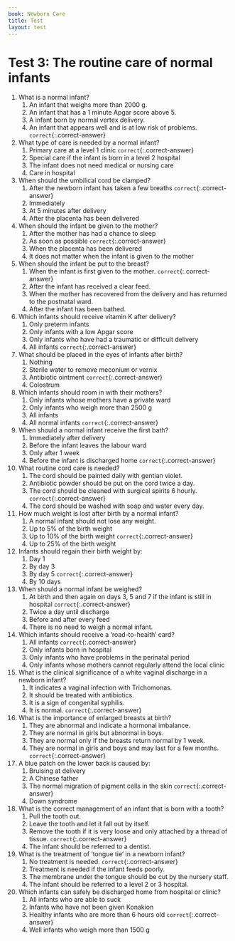 ```yaml
---
book: Newborn Care
title: Test
layout: test
---
```


# Test 3: The routine care of normal infants

1.	What is a normal infant?
	1.	An infant that weighs more than 2000 g.
	1.	An infant that has a 1 minute Apgar score above 5.
	1.	A infant born by normal vertex delivery.
	1.	An infant that appears well and is at low risk of problems. `correct`{:.correct-answer}
2.	What type of care is needed by a normal infant?
	1.	Primary care at a level 1 clinic `correct`{:.correct-answer}
	1.	Special care if the infant is born in a level 2 hospital
	1.	The infant does not need medical or nursing care
	1.	Care in hospital
3.	When should the umbilical cord be clamped?
	1.	After the newborn infant has taken a few breaths `correct`{:.correct-answer}
	1.	Immediately
	1.	At 5 minutes after delivery
	1.	After the placenta has been delivered
4.	When should the infant be given to the mother?
	1.	After the mother has had a chance to sleep
	1.	As soon as possible `correct`{:.correct-answer}
	1.	When the placenta has been delivered
	1.	It does not matter when the infant is given to the mother
5.	When should the infant be put to the breast?
	1.	When the infant is first given to the mother. `correct`{:.correct-answer}
	1.	After the infant has received a clear feed.
	1.	When the mother has recovered from the delivery and has returned to the postnatal ward.
	1.	After the infant has been bathed.
6.	Which infants should receive vitamin K after delivery?
	1.	Only preterm infants
	1.	Only infants with a low Apgar score
	1.	Only infants who have had a traumatic or difficult delivery
	1.	All infants `correct`{:.correct-answer}
7.	What should be placed in the eyes of infants after birth?
	1.	Nothing
	1.	Sterile water to remove meconium or vernix
	1.	Antibiotic ointment `correct`{:.correct-answer}
	1.	Colostrum
8.	Which infants should room in with their mothers?
	1.	Only infants whose mothers have a private ward
	1.	Only infants who weigh more than 2500 g
	1.	All infants
	1.	All normal infants `correct`{:.correct-answer}
9.	When should a normal infant receive the first bath?
	1.	Immediately after delivery
	1.	Before the infant leaves the labour ward
	1.	Only after 1 week
	1.	Before the infant is discharged home `correct`{:.correct-answer}
10.	What routine cord care is needed?
	1.	The cord should be painted daily with gentian violet.
	1.	Antibiotic powder should be put on the cord twice a day.
	1.	The cord should be cleaned with surgical spirits 6 hourly. `correct`{:.correct-answer}
	1.	The cord should be washed with soap and water every day.
11.	How much weight is lost after birth by a normal infant?
	1.	A normal infant should not lose any weight.
	1.	Up to 5% of the birth weight
	1.	Up to 10% of the birth weight `correct`{:.correct-answer}
	1.	Up to 25% of the birth weight
12.	Infants should regain their birth weight by:
	1.	Day 1
	1.	By day 3
	1.	By day 5 `correct`{:.correct-answer}
	1.	By 10 days
13.	When should a normal infant be weighed?
	1.	At birth and then again on days 3, 5 and 7 if the infant is still in hospital `correct`{:.correct-answer}
	1.	Twice a day until discharge
	1.	Before and after every feed
	1.	There is no need to weigh a normal infant.
14.	Which infants should receive a ‘road-to-health’ card?
	1.	All infants `correct`{:.correct-answer}
	1.	Only infants born in hospital
	1.	Only infants who have problems in the perinatal period
	1.	Only infants whose mothers cannot regularly attend the local clinic
15.	What is the clinical significance of a white vaginal discharge in a newborn infant?
	1.	It indicates a vaginal infection with Trichomonas.
	1.	It should be treated with antibiotics.
	1.	It is a sign of congenital syphilis.
	1.	It is normal. `correct`{:.correct-answer}
16.	What is the importance of enlarged breasts at birth?
	1.	They are abnormal and indicate a hormonal imbalance.
	1.	They are normal in girls but abnormal in boys.
	1.	They are normal only if the breasts return normal by 1 week.
	1.	They are normal in girls and boys and may last for a few months. `correct`{:.correct-answer}
17.	A blue patch on the lower back is caused by:
	1.	Bruising at delivery
	1.	A Chinese father
	1.	The normal migration of pigment cells in the skin `correct`{:.correct-answer}
	1.	Down syndrome
18.	What is the correct management of an infant that is born with a tooth?
	1.	Pull the tooth out.
	1.	Leave the tooth and let it fall out by itself.
	1.	Remove the tooth if it is very loose and only attached by a thread of tissue. `correct`{:.correct-answer}
	1.	The infant should be referred to a dentist.
19.	What is the treatment of ‘tongue tie’ in a newborn infant?
	1.	No treatment is needed. `correct`{:.correct-answer}
	1.	Treatment is needed if the infant feeds poorly.
	1.	The membrane under the tongue should be cut by the nursery staff.
	1.	The infant should be referred to a level 2 or 3 hospital.
20.	Which infants can safely be discharged home from hospital or clinic?
	1.	All infants who are able to suck
	1.	Infants who have not been given Konakion
	1.	Healthy infants who are more than 6 hours old `correct`{:.correct-answer}
	1.	Well infants who weigh more than 1500 g
